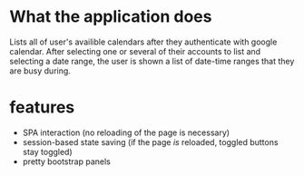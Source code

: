 # What the application does
Lists all of user's availible calendars after they authenticate with google calendar. After selecting one or several of their accounts to list and selecting a date range, the user is shown a list of date-time ranges that they are busy during.

# features
- SPA interaction (no reloading of the page is necessary)
- session-based state saving (if the page *is* reloaded, toggled buttons stay toggled)
- pretty bootstrap panels

